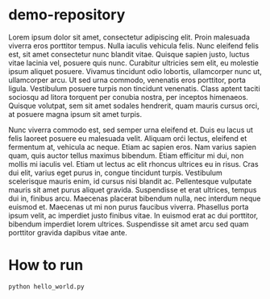 # demo-repository

Lorem ipsum dolor sit amet, consectetur adipiscing elit. Proin malesuada viverra eros porttitor tempus. Nulla iaculis vehicula felis. Nunc eleifend felis est, sit amet consectetur nunc blandit vitae. Quisque sapien justo, luctus vitae lacinia vel, posuere quis nunc. Curabitur ultricies sem elit, eu molestie ipsum aliquet posuere. Vivamus tincidunt odio lobortis, ullamcorper nunc ut, ullamcorper arcu. Ut sed urna commodo, venenatis eros porttitor, porta ligula. Vestibulum posuere turpis non tincidunt venenatis. Class aptent taciti sociosqu ad litora torquent per conubia nostra, per inceptos himenaeos. Quisque volutpat, sem sit amet sodales hendrerit, quam mauris cursus orci, at posuere magna ipsum sit amet turpis.

Nunc viverra commodo est, sed semper urna eleifend et. Duis eu lacus ut felis laoreet posuere eu malesuada velit. Aliquam orći lectus, eleifend et fermentum at, vehicula ac neque. Etiam ac sapien eros. Nam varius sapien quam, quis auctor tellus maximus bibendum. Etiam efficitur mi dui, non mollis mi iaculis vel. Etiam ut lectus ac elit rhoncus ultrices eu in risus. Cras dui elit, varius eget purus in, congue tincidunt turpis. Vestibulum scelerisque mauris enim, id cursus nisi blandit ac. Pellentesque vulputate mauris sit amet purus aliquet gravida. Suspendisse et erat ultrices, tempus dui in, finibus arcu. Maecenas placerat bibendum nulla, nec interdum neque euismod et. Maecenas ut mi non purus faucibus viverra. Phasellus porta ipsum velit, ac imperdiet justo finibus vitae. In euismod erat ac dui porttitor, bibendum imperdiet lorem ultrices. Suspendisse sit amet arcu sed quam porttitor gravida dapibus vitae ante.

# How to run
`python hello_world.py`
